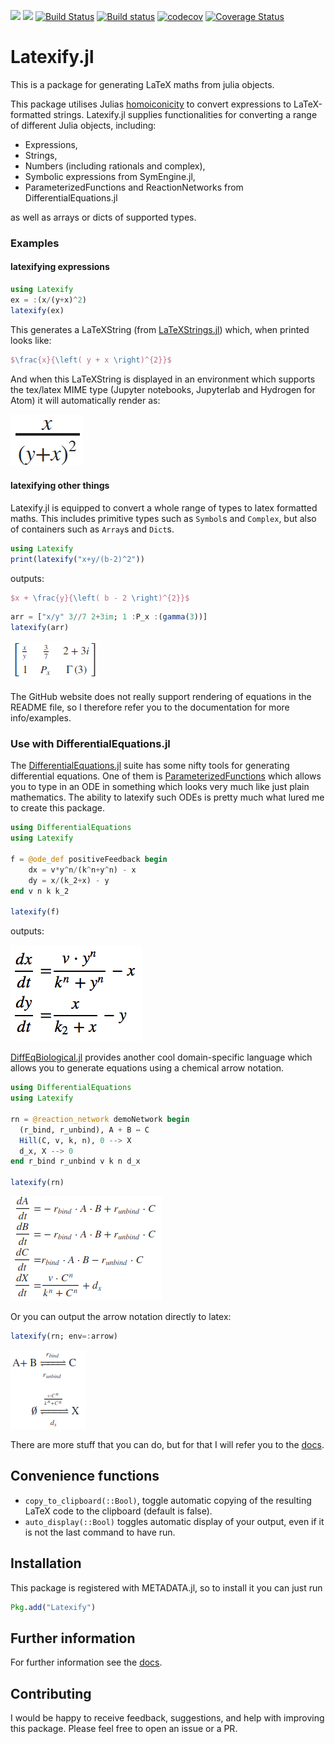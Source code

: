 [![](https://img.shields.io/badge/docs-stable-blue.svg)](https://korsbo.github.io/Latexify.jl/stable)
[![](https://img.shields.io/badge/docs-latest-blue.svg)](https://korsbo.github.io/Latexify.jl/latest)
[![Build Status](https://travis-ci.org/korsbo/Latexify.jl.svg?branch=master)](https://travis-ci.org/korsbo/Latexify.jl)
[![Build status](https://ci.appveyor.com/api/projects/status/f72vlmuvlpux7x6p?svg=true)](https://ci.appveyor.com/project/korsbo/latexify-jl)
[![codecov](https://codecov.io/gh/korsbo/Latexify.jl/branch/master/graph/badge.svg)](https://codecov.io/gh/korsbo/Latexify.jl)
[![Coverage Status](https://coveralls.io/repos/github/korsbo/Latexify.jl/badge.svg)](https://coveralls.io/github/korsbo/Latexify.jl)

# Latexify.jl
This is a package for generating LaTeX maths from julia objects.

This package utilises Julias [homoiconicity](https://en.wikipedia.org/wiki/Homoiconicity) to convert expressions to LaTeX-formatted strings.
Latexify.jl supplies functionalities for converting a range of different Julia objects, including:

- Expressions,
- Strings,
- Numbers (including rationals and complex),
- Symbolic expressions from SymEngine.jl,
- ParameterizedFunctions and ReactionNetworks from DifferentialEquations.jl

as well as arrays or dicts of supported types.



### Examples
#### latexifying expressions
```julia
using Latexify
ex = :(x/(y+x)^2)
latexify(ex)
```
This generates a LaTeXString (from [LaTeXStrings.jl](https://github.com/stevengj/LaTeXStrings.jl)) which, when printed looks like:
```LaTeX
$\frac{x}{\left( y + x \right)^{2}}$
```

And when this LaTeXString is displayed in an environment which supports the tex/latex MIME type (Jupyter notebooks, Jupyterlab and Hydrogen for Atom) it will automatically render as:

![fraction](/assets/demo_fraction.png)


#### latexifying other things

Latexify.jl is equipped to convert a whole range of types to latex formatted maths. This includes primitive types such as `Symbol`s and `Complex`, but also of containers such as `Array`s and `Dict`s.


```julia
using Latexify
print(latexify("x+y/(b-2)^2"))
```
outputs:
```LaTeX
$x + \frac{y}{\left( b - 2 \right)^{2}}$
```

```julia
arr = ["x/y" 3//7 2+3im; 1 :P_x :(gamma(3))]
latexify(arr)
```
![matrix](/assets/demo_matrix.png)

The GitHub website does not really support rendering of equations in the README file, so I therefore refer you to the documentation for more info/examples.

### Use with DifferentialEquations.jl
The [DifferentialEquations.jl](http://docs.juliadiffeq.org/stable/index.html) suite has some nifty tools for generating differential equations.
One of them is [ParameterizedFunctions](https://github.com/JuliaDiffEq/ParameterizedFunctions.jl) which allows you to type in an ODE in something which looks very much like just plain mathematics.
The ability to latexify such ODEs is pretty much what lured me to create this package.

```julia
using DifferentialEquations
using Latexify

f = @ode_def positiveFeedback begin
    dx = v*y^n/(k^n+y^n) - x
    dy = x/(k_2+x) - y
end v n k k_2

latexify(f)
```
outputs:

![positiveFeedback](/assets/ode_positive_feedback.png)


[DiffEqBiological.jl](https://github.com/JuliaDiffEq/DiffEqBiological.jl) provides another cool domain-specific language which allows you to generate equations using a chemical arrow notation.


```julia
using DifferentialEquations
using Latexify

rn = @reaction_network demoNetwork begin
  (r_bind, r_unbind), A + B ↔ C
  Hill(C, v, k, n), 0 --> X
  d_x, X --> 0
end r_bind r_unbind v k n d_x

latexify(rn)
```
![positiveFeedback](/assets/demo_rn.png)

Or you can output the arrow notation directly to latex:

```julia
latexify(rn; env=:arrow)
```
![positiveFeedback](/assets/demo_rn_arrow.png)

There are more stuff that you can do, but for that I will refer you to the
[docs](https://korsbo.github.io/Latexify.jl/stable).


## Convenience functions

- `copy_to_clipboard(::Bool)`, toggle automatic copying of the resulting LaTeX code to the clipboard (default is false).
- `auto_display(::Bool)` toggles automatic display of your output, even if it is not the last command to have run.


## Installation
This package is registered with METADATA.jl, so to install it you can just run

```julia
Pkg.add("Latexify")
```

## Further information
For further information see the [docs](https://korsbo.github.io/Latexify.jl/stable).

## Contributing
I would be happy to receive feedback, suggestions, and help with improving this package.
Please feel free to open an issue or a PR.
